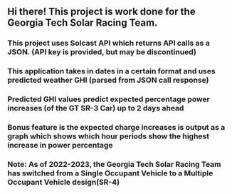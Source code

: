## Hi there! This project is work done for the Georgia Tech Solar Racing Team.

### This project uses Solcast API which returns API calls as a JSON. (API key is provided, but may be discontinued)
### This application takes in dates in a certain format and uses predicted weather GHI (parsed from JSON call response)
### Predicted GHI values predict expected percentage power increases (of the GT SR-3 Car) up to 2 days ahead

### Bonus feature is the expected charge increases is output as a graph which shows which hour periods show the highest increase in power percentage

### Note: As of 2022-2023, the Georgia Tech Solar Racing Team has switched from a Single Occupant Vehicle to a Multiple Occupant Vehicle design(SR-4)

<!--
**kevinyjsong04/kevinyjsong04** is a ✨ _special_ ✨ repository because its `README.md` (this file) appears on your GitHub profile.

Here are some ideas to get you started:

- 🔭 I’m currently working on ...
- 🌱 I’m currently learning ...
- 👯 I’m looking to collaborate on ...
- 🤔 I’m looking for help with ...
- 💬 Ask me about ...
- 📫 How to reach me: ...
- 😄 Pronouns: ...
- ⚡ Fun fact: ...
-->
